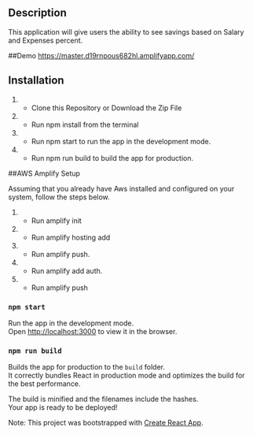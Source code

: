 ## Description

This application will give users the ability to see savings based on Salary and Expenses percent.

##Demo
https://master.d19rnpous682hl.amplifyapp.com/

## Installation

1. - Clone this Repository or Download the Zip File
1. - Run npm install from the terminal
1. - Run npm start to run the app in the development mode.
1. - Run npm run build to build the app for production.

##AWS Amplify Setup

Assuming that you already have Aws installed and configured on your system, follow the steps below.

1. - Run amplify init
1. - Run amplify hosting add
1. - Run amplify push.
1. - Run amplify add auth.
1. - Run amplify push

### `npm start`

Run the app in the development mode.<br />
Open [http://localhost:3000](http://localhost:3000) to view it in the browser.

### `npm run build`

Builds the app for production to the `build` folder.<br />
It correctly bundles React in production mode and optimizes the build for the best performance.

The build is minified and the filenames include the hashes.<br />
Your app is ready to be deployed!


Note: This project was bootstrapped with [Create React App](https://github.com/facebook/create-react-app).
